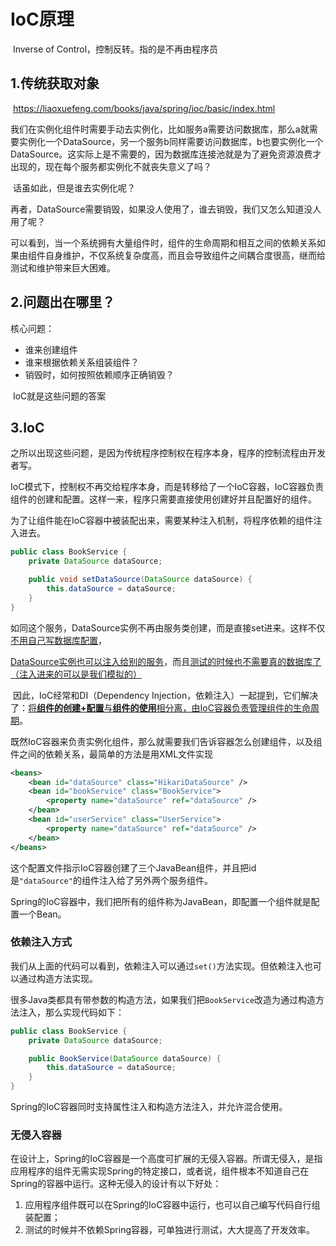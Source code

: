 # IoC原理

​	Inverse of Control，控制反转。指的是不再由程序员





## 1.传统获取对象

​	https://liaoxuefeng.com/books/java/spring/ioc/basic/index.html

​	我们在实例化组件时需要手动去实例化，比如服务a需要访问数据库，那么a就需要实例化一个DataSource，另一个服务b同样需要访问数据库，b也要实例化一个DataSource。这实际上是不需要的，因为数据库连接池就是为了避免资源浪费才出现的，现在每个服务都实例化不就丧失意义了吗？

​	话虽如此，但是谁去实例化呢？

​	再者，DataSource需要销毁，如果没人使用了，谁去销毁，我们又怎么知道没人用了呢？

​	可以看到，当一个系统拥有大量组件时，组件的生命周期和相互之间的依赖关系如果由组件自身维护，不仅系统复杂度高，而且会导致组件之间耦合度很高，继而给测试和维护带来巨大困难。





## 2.问题出在哪里？

核心问题：

- 谁来创建组件
- 谁来根据依赖关系组装组件？
- 销毁时，如何按照依赖顺序正确销毁？

​	IoC就是这些问题的答案



## 3.IoC

​	之所以出现这些问题，是因为传统程序控制权在程序本身，程序的控制流程由开发者写。

​	IoC模式下，控制权不再交给程序本身，而是转移给了一个IoC容器，IoC容器负责组件的创建和配置。这样一来，程序只需要直接使用创建好并且配置好的组件。

​	为了让组件能在IoC容器中被装配出来，需要某种注入机制，将程序依赖的组件注入进去。

```java
public class BookService {
    private DataSource dataSource;

    public void setDataSource(DataSource dataSource) {
        this.dataSource = dataSource;
    }
}
```

​	如同这个服务，DataSource实例不再由服务类创建，而是直接set进来。这样不仅<u>不用自己写数据库配置</u>，

<u>DataSource实例也可以注入给别的服务</u>，而且<u>测试的时候也不需要真的数据库了（注入进来的可以是我们模拟的）</u>



​	因此，IoC经常和DI（Dependency Injection，依赖注入）一起提到，它们解决了：<u>将**组件的创建+配置**与**组件的使用**相分离，由IoC容器负责管理组件的生命周期</u>。



​	既然IoC容器来负责实例化组件，那么就需要我们告诉容器怎么创建组件，以及组件之间的依赖关系，最简单的方法是用XML文件实现

```xml
<beans>
    <bean id="dataSource" class="HikariDataSource" />
    <bean id="bookService" class="BookService">
        <property name="dataSource" ref="dataSource" />
    </bean>
    <bean id="userService" class="UserService">
        <property name="dataSource" ref="dataSource" />
    </bean>
</beans>
```

​	这个配置文件指示IoC容器创建了三个JavaBean组件，并且把id是`"dataSource"`的组件注入给了另外两个服务组件。

​	Spring的IoC容器中，我们把所有的组件称为JavaBean，即配置一个组件就是配置一个Bean。





### 依赖注入方式

我们从上面的代码可以看到，依赖注入可以通过`set()`方法实现。但依赖注入也可以通过构造方法实现。

很多Java类都具有带参数的构造方法，如果我们把`BookService`改造为通过构造方法注入，那么实现代码如下：

```java
public class BookService {
    private DataSource dataSource;

    public BookService(DataSource dataSource) {
        this.dataSource = dataSource;
    }
}
```

Spring的IoC容器同时支持属性注入和构造方法注入，并允许混合使用。





### 无侵入容器

在设计上，Spring的IoC容器是一个高度可扩展的无侵入容器。所谓无侵入，是指应用程序的组件无需实现Spring的特定接口，或者说，组件根本不知道自己在Spring的容器中运行。这种无侵入的设计有以下好处：

1. 应用程序组件既可以在Spring的IoC容器中运行，也可以自己编写代码自行组装配置；
2. 测试的时候并不依赖Spring容器，可单独进行测试，大大提高了开发效率。





